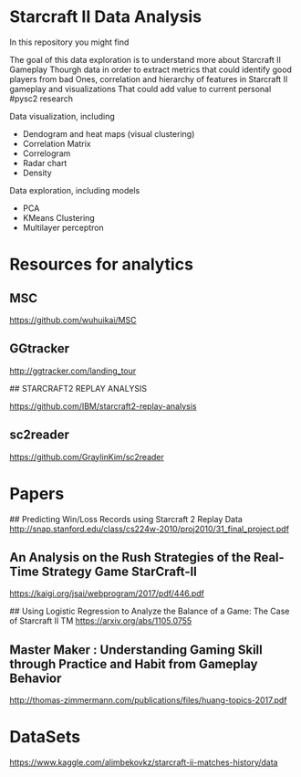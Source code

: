 # Starcraft II Data Analysis
In this repository you might find 

The goal of this data exploration is to understand more about Starcraft II Gameplay
Thourgh data in order to extract metrics that could identify good players from bad
Ones, correlation and hierarchy of features in Starcraft II gameplay and visualizations
That could add value to current personal #pysc2 research 

Data visualization, including

 - Dendogram and heat maps (visual clustering)
 - Correlation Matrix
 - Correlogram
 - Radar chart
 - Density



Data exploration, including models
 - PCA
 - KMeans Clustering
 - Multilayer perceptron




# Resources for analytics 

## MSC

https://github.com/wuhuikai/MSC

## GGtracker 

http://ggtracker.com/landing_tour

## STARCRAFT2 REPLAY ANALYSIS

https://github.com/IBM/starcraft2-replay-analysis

## sc2reader
https://github.com/GraylinKim/sc2reader


# Papers 

## Predicting Win/Loss Records using Starcraft 2 Replay Data
http://snap.stanford.edu/class/cs224w-2010/proj2010/31_final_project.pdf

## An Analysis on the Rush Strategies of the Real-Time Strategy Game StarCraft-II
https://kaigi.org/jsai/webprogram/2017/pdf/446.pdf

## Using Logistic Regression to Analyze the Balance of a Game: The Case of Starcraft II TM
https://arxiv.org/abs/1105.0755

## Master Maker : Understanding Gaming Skill through Practice and Habit from Gameplay Behavior
http://thomas-zimmermann.com/publications/files/huang-topics-2017.pdf

# DataSets
https://www.kaggle.com/alimbekovkz/starcraft-ii-matches-history/data
